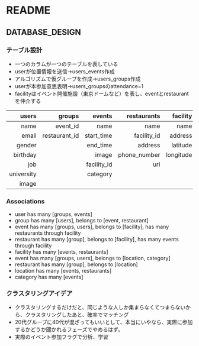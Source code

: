 # README

## DATABASE_DESIGN

### テーブル設計

- 一つのカラムが一つのテーブルを表している
- userが位置情報を送信->users_events作成
- アルゴリズムで仮グループを作成->users_groups作成
- userが本参加意思表明->users_groupsのattendance=1
- facilityはイベント開催施設（東京ドームなど）を表し、eventとrestaurantを仲介する

| users | groups | events | restaurants | facility | group_users | event_users |
|---:|---:|---:|---:|---:|---:|---:|
| name       | event_id      | name        | name         | name      | user_id    | user_id  |
| email      | restaurant_id | start_time  | facility_id  | address   | group_id   | event_id |
| gender     |               | end_time    | address      | latitude  | attendance |          |
| birthday   |               | image       | phone_number | longitude | evaluation |          |
| job        |               | facility_id | url          |           |            |          |
| university |               | category    |              |           |            |          |
| image      |               |             |              |           |            |          |


### Associations

- user has many [groups, events]
- group has many [users], belongs to [event, restaurant]
- event has many [groups, users], belongs to [facility], has many restaurants through facility
- restaurant has many [group], belongs to [facility], has many events through facility
- facility has many [events, restaurants]
- event has many [groups, users], belongs to [location, category]
- restaurant has many [group], belongs to [location]
- location has many [events, restaurants]
- category has many [events]

### クラスタリングアイデア

- クラスタリングするだけだと、同じような人しか集まらなくてつまらないから、クラスタリングしたあと、確率でマッチング
- 20代グループに40代が混ざってもいいとして、本当にいやなら、実際に参加するかどうか聞かれるフェーズでやめるはず。
- 実際のイベント参加フラグで分析、学習

